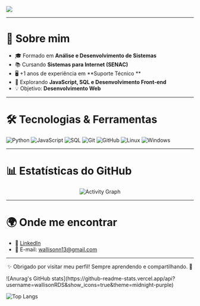 <!-- Banner animado -->
<img align="center" src="https://readme-typing-svg.herokuapp.com?size=24&duration=4000&color=00CFFF&center=true&vCenter=true&width=600&lines=👋+Olá%2C+eu+sou+o+Wallison+Vieira!;💻+Analista+de+TI+e+Futuro+Dev+Front-end;🚀+Aprendendo+Sempre!">

---

# 🚀 Sobre mim
- 🎓 Formado em **Análise e Desenvolvimento de Sistemas**  
- 📚 Cursando **Sistemas para Internet (SENAC)**  
- 🖥️ +1 anos de experiência em **Suporte Técnico **  
- 🔎 Explorando **JavaScript, SQL e Desenvolvimento Front-end**  
- 💡 Objetivo: **Desenvolvimento Web**  

---

# 🛠️ Tecnologias & Ferramentas
<!-- Badges -->
![Python](https://img.shields.io/badge/Python-3776AB?style=for-the-badge&logo=python&logoColor=white)
![JavaScript](https://img.shields.io/badge/JavaScript-F7DF1E?style=for-the-badge&logo=javascript&logoColor=black)
![SQL](https://img.shields.io/badge/SQL-316192?style=for-the-badge&logo=postgresql&logoColor=white)
![Git](https://img.shields.io/badge/Git-F05032?style=for-the-badge&logo=git&logoColor=white)
![GitHub](https://img.shields.io/badge/GitHub-181717?style=for-the-badge&logo=github&logoColor=white)
![Linux](https://img.shields.io/badge/Linux-FCC624?style=for-the-badge&logo=linux&logoColor=black)
![Windows](https://img.shields.io/badge/Windows-0078D6?style=for-the-badge&logo=windows&logoColor=white)

---

# 📊 Estatísticas do GitHub
<div align="center">

![Activity Graph](https://github-readme-activity-graph.vercel.app/graph?username=wallisonRDS&theme=tokyo-night)


</div>

---

# 🌍 Onde me encontrar
- 💼 [LinkedIn](https://www.linkedin.com/in/wallisonvieira)  
- 📧 E-mail: wallisonn13@gmail.com

---

<div align="center">
  
✨ Obrigado por visitar meu perfil! Sempre aprendendo e compartilhando. 🚀  


</div>
![Anurag's GitHub stats](https://github-readme-stats.vercel.app/api?username=wallisonRDS&show_icons=true&theme=midnight-purple)


![Top Langs](https://github-readme-stats.vercel.app/api/top-langs/?username=wallisonRds&layout=compact)
